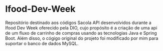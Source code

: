 # Ifood-Dev-Week
 
Repositório destinado aos códigos Sacola API desenvolvidos durante a Ifood Dev Week oferecido pela DIO, cujo propósito é a criação de uma api de um fluxo de carrinho de compras usando as tecnologias Java e Spring Boot. Além disso, o cógigo original do projeto foi modificado por mim para suportar o banco de dados MySQL. 
